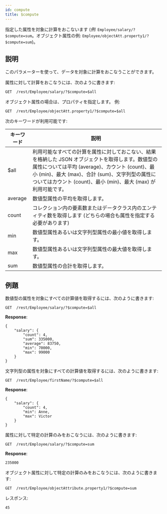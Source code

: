 ```yaml
---
id: compute
title: $compute
---
```


指定した属性を対象に計算をおこないます (_例_: `Employee/salary/?$compute=sum`。オブジェクト属性の例: `Employee/objectAtt.property1/?$compute=sum`)。

## 説明

このパラメーターを使って、データを対象に計算をおこなうことができます。

属性に対して計算をおこなうには、次のように書きます:

`GET  /rest/Employee/salary/?$compute=$all`

オブジェクト属性の場合は、プロパティを指定します。 例:

`GET  /rest/Employee/objectAtt.property1/?$compute=$all`

次のキーワードが利用可能です:

| キーワード   | 説明                                                                                                                                                                                                                                                                                                                           |
| ------- | ---------------------------------------------------------------------------------------------------------------------------------------------------------------------------------------------------------------------------------------------------------------------------------------------------------------------------- |
| $all    | 利用可能なすべての計算を属性に対しておこない、結果を格納した JSON オブジェクトを取得します。数値型の属性については平均 (average)、カウント (count)、最小 (min)、最大 (max)、合計 (sum)、文字列型の属性についてはカウント (count)、最小 (min)、最大 (max) が利用可能です。 |
| average | 数値型属性の平均を取得します。                                                                                                                                                                                                                                                                                                              |
| count   | コレクション内の要素数またはデータクラス内のエンティティ数を取得します (どちらの場合も属性を指定する必要があります)                                                                                                                                                                                                                                               |
| min     | 数値型属性あるいは文字列型属性の最小値を取得します。                                                                                                                                                                                                                                                                                                   |
| max     | 数値型属性あるいは文字列型属性の最大値を取得します。                                                                                                                                                                                                                                                                                                   |
| sum     | 数値型属性の合計を取得します。                                                                                                                                                                                                                                                                                                              |

## 例題

数値型の属性を対象にすべての計算値を取得するには、次のように書きます:

`GET  /rest/Employee/salary/?$compute=$all`

**Response**:

```
{
    "salary": {
        "count": 4,
        "sum": 335000,
        "average": 83750,
        "min": 70000,
        "max": 99000
    }
}
```

文字列型の属性を対象にすべての計算値を取得するには、次のように書きます:

`GET  /rest/Employee/firstName/?$compute=$all`

**Response**:

```
{
    "salary": {
        "count": 4,
        "min": Anne,
        "max": Victor
    }
}
```

属性に対して特定の計算のみをおこなうには、次のように書きます:

`GET  /rest/Employee/salary/?$compute=sum`

**Response**:

`235000`

オブジェクト属性に対して特定の計算のみをおこなうには、次のように書きます:

`GET  /rest/Employee/objectAttribute.property1/?$compute=sum`

レスポンス:

`45`
